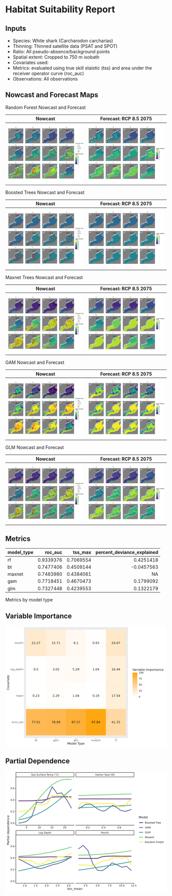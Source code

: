 Habitat Suitability Report
================

## Inputs

- Species: White shark (Carcharodon carcharias)
- Thinning: Thinned satellite data (PSAT and SPOT)
- Ratio: All pseudo-absence/background points
- Spatial extent: Cropped to 750 m isobath
- Covariates used:
- Metrics: evaluated using true skill staistic (tss) and area under the
  receiver operator curve (roc_auc)
- Observations: All observations

## Nowcast and Forecast Maps

Random Forest Nowcast and Forecast

| Nowcast | Forecast: RCP 8.5 2075 |
|:--:|:--:|
| ![](../../../../tidy_reports/versions/c11/101360/c11.101360.01_12_rf_compiled_casts.png) | ![](../../../../tidy_reports/versions/c11/101364/c11.101364.01_12_rf_compiled_casts.png) |

Boosted Trees Nowcast and Forecast

| Nowcast | Forecast: RCP 8.5 2075 |
|:--:|:--:|
| ![](../../../../tidy_reports/versions/c11/101360/c11.101360.01_12_bt_compiled_casts.png) | ![](../../../../tidy_reports/versions/c11/101364/c11.101364.01_12_bt_compiled_casts.png) |

Maxnet Trees Nowcast and Forecast

| Nowcast | Forecast: RCP 8.5 2075 |
|:--:|:--:|
| ![](../../../../tidy_reports/versions/c11/101360/c11.101360.01_12_maxent_compiled_casts.png) | ![](../../../../tidy_reports/versions/c11/101364/c11.101364.01_12_maxent_compiled_casts.png) |

GAM Nowcast and Forecast

| Nowcast | Forecast: RCP 8.5 2075 |
|:--:|:--:|
| ![](../../../../tidy_reports/versions/c11/101360/c11.101360.01_12_gam_compiled_casts.png) | ![](../../../../tidy_reports/versions/c11/101364/c11.101364.01_12_gam_compiled_casts.png) |

GLM Nowcast and Forecast

| Nowcast | Forecast: RCP 8.5 2075 |
|:--:|:--:|
| ![](../../../../tidy_reports/versions/c11/101360/c11.101360.01_12_glm_compiled_casts.png) | ![](../../../../tidy_reports/versions/c11/101364/c11.101364.01_12_glm_compiled_casts.png) |

## Metrics

| model_type |   roc_auc |   tss_max | percent_deviance_explained |
|:-----------|----------:|----------:|---------------------------:|
| rf         | 0.9339376 | 0.7069554 |                  0.4251418 |
| bt         | 0.7477406 | 0.4509144 |                 -0.0457563 |
| maxnet     | 0.7483980 | 0.4384061 |                         NA |
| gam        | 0.7718451 | 0.4670473 |                  0.1799092 |
| glm        | 0.7327448 | 0.4239553 |                  0.1322179 |

Metrics by model type

## Variable Importance

![](m11.10136_tidy_compiled_files/figure-gfm/variable_importance-1.png)

## Partial Dependence

![](m11.10136_tidy_compiled_files/figure-gfm/partial_dependence-1.png)
